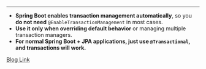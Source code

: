 

---

- **Spring Boot enables transaction management automatically**, so you **do not need** `@EnableTransactionManagement` in most cases.
- **Use it only when overriding default behavior** or managing multiple transaction managers.
- **For normal Spring Boot + JPA applications, just use `@Transactional`, and transactions will work.**

[Blog Link](https://medium.com/@bubu.tripathy/implementing-transactions-in-a-spring-boot-application-bc6b33e88557)